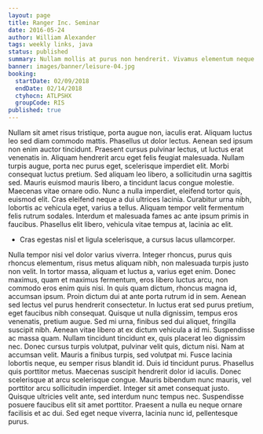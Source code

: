```yaml
---
layout: page
title: Ranger Inc. Seminar
date: 2016-05-24
author: William Alexander
tags: weekly links, java
status: published
summary: Nullam mollis at purus non hendrerit. Vivamus elementum neque vitae.
banner: images/banner/leisure-04.jpg
booking:
  startDate: 02/09/2018
  endDate: 02/14/2018
  ctyhocn: ATLPSHX
  groupCode: RIS
published: true
---
```

Nullam sit amet risus tristique, porta augue non, iaculis erat. Aliquam luctus leo sed diam commodo mattis. Phasellus ut dolor lectus. Aenean sed ipsum non enim auctor tincidunt. Praesent cursus pulvinar lectus, ut luctus erat venenatis in. Aliquam hendrerit arcu eget felis feugiat malesuada. Nullam turpis augue, porta nec purus eget, scelerisque imperdiet elit. Morbi consequat luctus pretium.
Sed aliquam leo libero, a sollicitudin urna sagittis sed. Mauris euismod mauris libero, a tincidunt lacus congue molestie. Maecenas vitae ornare odio. Nunc a nulla imperdiet, eleifend tortor quis, euismod elit. Cras eleifend neque a dui ultrices lacinia. Curabitur urna nibh, lobortis ac vehicula eget, varius a tellus. Aliquam tempor velit fermentum felis rutrum sodales. Interdum et malesuada fames ac ante ipsum primis in faucibus. Phasellus elit libero, vehicula vitae tempus at, lacinia ac elit.

* Cras egestas nisl et ligula scelerisque, a cursus lacus ullamcorper.

Nulla tempor nisi vel dolor varius viverra. Integer rhoncus, purus quis rhoncus elementum, risus metus aliquam nibh, non malesuada turpis justo non velit. In tortor massa, aliquam et luctus a, varius eget enim. Donec maximus, quam et maximus fermentum, eros libero luctus arcu, non commodo eros enim quis nisi. In quis quam dictum, rhoncus magna id, accumsan ipsum. Proin dictum dui at ante porta rutrum id in sem. Aenean sed lectus vel purus hendrerit consectetur. In luctus erat sed purus pretium, eget faucibus nibh consequat. Quisque ut nulla dignissim, tempus eros venenatis, pretium augue. Sed mi urna, finibus sed dui aliquet, fringilla suscipit nibh. Aenean vitae libero at ex dictum vehicula a id mi. Suspendisse ac massa quam. Nullam tincidunt tincidunt ex, quis placerat leo dignissim nec. Donec cursus turpis volutpat, pulvinar velit quis, dictum nisi. Nam at accumsan velit. Mauris a finibus turpis, sed volutpat mi.
Fusce lacinia lobortis neque, eu semper risus blandit id. Duis id tincidunt purus. Phasellus quis porttitor metus. Maecenas suscipit hendrerit dolor id iaculis. Donec scelerisque at arcu scelerisque congue. Mauris bibendum nunc mauris, vel porttitor arcu sollicitudin imperdiet. Integer sit amet consequat justo. Quisque ultricies velit ante, sed interdum nunc tempus nec. Suspendisse posuere faucibus elit sit amet porttitor. Praesent a nulla eu neque ornare facilisis et ac dui. Sed eget neque viverra, lacinia nunc id, pellentesque purus.
